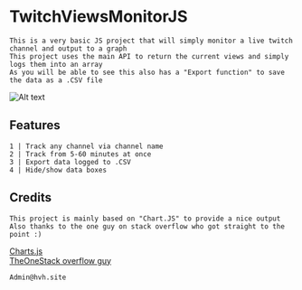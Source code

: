 # TwitchViewsMonitorJS
```
This is a very basic JS project that will simply monitor a live twitch channel and output to a graph
This project uses the main API to return the current views and simply logs them into an array
As you will be able to see this also has a "Export function" to save the data as a .CSV file
```

![Alt text](https://github.com/HDzzzz/TwitchViewsMonitorJS/blob/main/Proof/03d9d40701ea3cc92eac63894b6b64fd.gif "Example")

## Features
```
1 | Track any channel via channel name
2 | Track from 5-60 minutes at once 
3 | Export data logged to .CSV 
4 | Hide/show data boxes
```

## Credits
```
This project is mainly based on "Chart.JS" to provide a nice output
Also thanks to the one guy on stack overflow who got straight to the point :)
```
[Charts.js](https://www.chartjs.org/ "Charts.js")\
[TheOneStack overflow guy](https://stackoverflow.com/questions/18848860/javascript-array-to-csv "Help")

```
Admin@hvh.site
```

